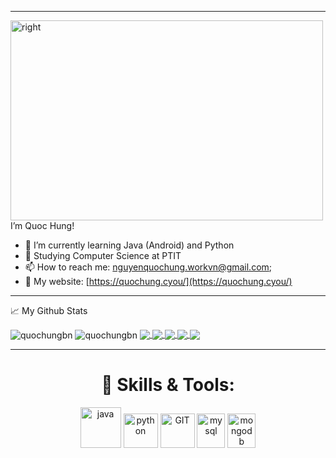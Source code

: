 


---
<img alt="right" src="https://github.com/quochungbn/quochungbn/blob/main/code.gif?raw=true" width="500" height="320" />
I’m Quoc Hung!

- 🌱 I’m currently learning Java (Android) and Python
- 🔭 Studying Computer Science at PTIT
- 📫 How to reach me: [nguyenquochung.workvn@gmail.com](mailto:nguyenquochung.workvn@gmail.com);
- 🔗 My website: [https://quochung.cyou/](https://quochung.cyou/)


 
 
---

📈 My Github Stats

<img align="center" src="https://github.com/quochungbn/quochungbn/blob/main/github-metrics.svg" alt="quochungbn">
<img align="center" src="https://github-readme-stats.vercel.app/api?username=quochungbn&include_all_commits=true&count_private=true&show_icons=true&line_height=20&title_color=7A7ADB&icon_color=2234AE&text_color=D3D3D3&bg_color=0,000000,130F40" alt="quochungbn">
<a href="https://github.com/quochungbn/PlantShop" target="_blank">
  <img align="center" src="https://github-readme-stats.vercel.app/api/pin/?username=quochungbn&repo=PlantShop&theme=dracula" />
</a>
<a href="https://github.com/quochungbn/SleepTracker" target="_blank">
  <img align="center" src="https://github-readme-stats.vercel.app/api/pin/?username=quochungbn&repo=SleepTracker&theme=dracula" />
</a>
<a href="https://github.com/quochungbn/Covid-19" target="_blank">
 <img align="center" src="https://github-readme-stats.vercel.app/api/pin/?username=quochungbn&repo=Covid-19&theme=dracula" />
</a>
<a href="https://github.com/quochungbn/Sudungthuoc" target="_blank">
  <img align="center" src="https://github-readme-stats.vercel.app/api/pin/?username=quochungbn&repo=Sudungthuoc&theme=dracula" />
</a>
<a href="https://github.com/quochungbn/PassGenerator" target="_blank">
 <img align="center" src="https://github-readme-stats.vercel.app/api/pin/?username=quochungbn&repo=PassGenerator&theme=dracula" />
</a>                                                                                                                        
                                                                                                                          
                                                                                                                          


---
<h1 align="center"> 🔧 Skills & Tools: </h1>
<p align="center">
      <img src="https://www.vectorlogo.zone/logos/java/java-icon.svg" alt="java" width="65" height="65"/> 
      <img src="https://www.vectorlogo.zone/logos/python/python-icon.svg" alt="python" width="55" height="55"/>
      <img src="https://www.vectorlogo.zone/logos/git-scm/git-scm-icon.svg" alt="GIT" width="55" height="55"/> 
      <img src="https://www.vectorlogo.zone/logos/mysql/mysql-icon.svg" alt="mysql" width="45" height="55"/>
      <img src="https://www.vectorlogo.zone/logos/mongodb/mongodb-icon.svg" alt="mongodb" width="45" height="55"/>
</p>




